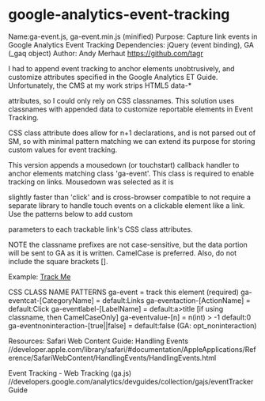 google-analytics-event-tracking
===============================

Name:ga-event.js, ga-event.min.js (minified)
Purpose: Capture link events in Google Analytics Event Tracking
Dependencies: jQuery (event binding), GA (_gaq object)
Author: Andy Merhaut https://github.com/tagr

I had to append event tracking to anchor elements unobtrusively, and customize attributes specified in the Google Analytics ET Guide. Unfortunately, the CMS at my work strips HTML5 data-* 

attributes, so I could only rely on CSS classnames. This solution uses classnames with appended data to customize reportable elements in Event Tracking.

CSS class attribute does allow for n+1 declarations, and is not parsed out of SM, so with minimal pattern matching we can extend its purpose for storing custom values for event tracking.

This version appends a mousedown (or touchstart) callback handler to anchor elements matching class 'ga-event'. This class is required to enable tracking on links. Mousedown was selected as it is 

slightly faster than 'click' and is cross-browser compatible to not require a separate library to handle touch events on a clickable element like a link. Use the patterns below to add custom 

parameters to each trackable link's CSS class attributes.

NOTE the classname prefixes are not case-sensitive, but the data portion will be sent to GA as it is written. CamelCase is preferred. Also, do not include the square brackets [].

Example:
<a href="#" class="ga-event ga-eventcat-MyCategory ga-eventaction-MyClick" title="This is the label">Track Me</a>

CSS CLASS NAME PATTERNS
ga-event = track this element (required)
ga-eventcat-[CategoryName] = default:Links
ga-eventaction-[ActionName] = default:Click
ga-eventlabel-[LabelName] = default:a>title [if using classname, then CamelCaseOnly]
ga-eventvalue-[n] = n(int) > -1 default:0
ga-eventnoninteraction-[true||false] = default:false (GA: opt_noninteraction)

Resources:
Safari Web Content Guide: Handling Events
//developer.apple.com/library/safari/#documentation/AppleApplications/Reference/SafariWebContent/HandlingEvents/HandlingEvents.html

Event Tracking - Web Tracking (ga.js)
//developers.google.com/analytics/devguides/collection/gajs/eventTrackerGuide
